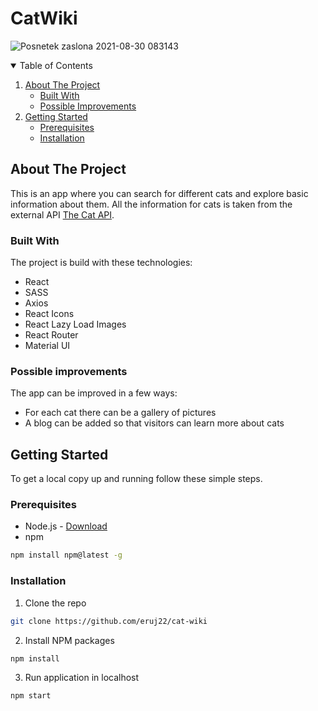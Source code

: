 # CatWiki

![Posnetek zaslona 2021-08-30 083143](https://user-images.githubusercontent.com/80893722/131297725-2d195c7b-6c2a-44d7-b2db-15c542f58313.png)

<!-- TABLE OF CONTENTS -->
<details open="open">
  <summary>Table of Contents</summary>
  <ol>
    <li>
      <a href="#about-the-project">About The Project</a>
      <ul>
        <li><a href="#built-with">Built With</a></li>
        <li><a href="#possible-improvements">Possible Improvements</a></li>
      </ul>
    </li>
    <li>
      <a href="#getting-started">Getting Started</a>
      <ul>
        <li><a href="#prerequisites">Prerequisites</a></li>
        <li><a href="#installation">Installation</a></li>
      </ul>
    </li>
  </ol>
</details>

<!-- ABOUT THE PROJECT -->

## About The Project

This is an app where you can search for different cats and explore basic information about them. All the information for cats is taken from the external API <a href="https://docs.thecatapi.com/">The Cat API</a>.

### Built With

The project is build with these technologies:

- React
- SASS
- Axios
- React Icons
- React Lazy Load Images
- React Router
- Material UI

### Possible improvements

The app can be improved in a few ways:

- For each cat there can be a gallery of pictures
- A blog can be added so that visitors can learn more about cats

<!-- GETTING STARTED -->

## Getting Started

To get a local copy up and running follow these simple steps.

### Prerequisites

- Node.js - [Download](https://nodejs.org)
- npm

```sh
npm install npm@latest -g
```

### Installation

1. Clone the repo

```sh
git clone https://github.com/eruj22/cat-wiki
```

2. Install NPM packages

```sh
npm install
```

3. Run application in localhost

```sh
npm start
```

